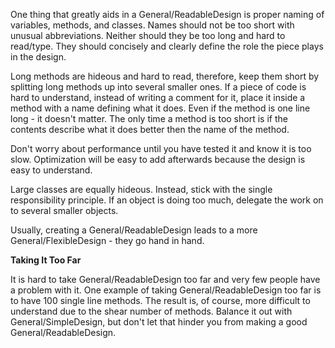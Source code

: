 

One thing that greatly aids in a General/ReadableDesign is proper naming of variables, methods, and classes. Names should not be too short with unusual abbreviations. Neither should they be too long and hard to read/type. They should concisely and clearly define the role the piece plays in the design.

Long methods are hideous and hard to read, therefore, keep them short by splitting long methods up into several smaller ones. If a piece of code is hard to understand, instead of writing a comment for it, place it inside a method with a name defining what it does. Even if the method is one line long - it doesn't matter. The only time a method is too short is if the contents describe what it does better then the name of the method.

Don't worry about performance until you have tested it and know it is too slow. Optimization will be easy to add afterwards because the design is easy to understand.

Large classes are equally hideous. Instead, stick with the single responsibility principle. If an object is doing too much, delegate the work on to several smaller objects.

Usually, creating a General/ReadableDesign leads to a more General/FlexibleDesign - they go hand in hand.


**Taking It Too Far**

It is hard to take General/ReadableDesign too far and very few people have a problem with it. One example of taking General/ReadableDesign too far is to have 100 single line methods. The result is, of course, more difficult to understand due to the shear number of methods. Balance it out with General/SimpleDesign, but don't let that hinder you from making a good General/ReadableDesign.